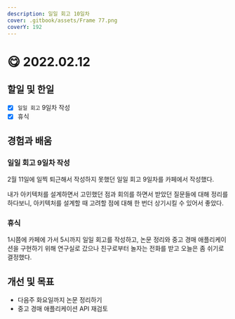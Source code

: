 ```yaml
---
description: 일일 회고 10일차
cover: .gitbook/assets/Frame 77.png
coverY: 192
---
```


# 😋 2022.02.12

## 할일 및 한일

* [x] `일일 회고` 9일차 작성
* [x] 휴식

## 경험과 배움

### 일일 회고 9일차 작성

2월 11일에 일찍 퇴근해서 작성하지 못했던 일일 회고 9일차를 카페에서 작성했다.

내가 아키텍처를 설계하면서 고민했던 점과 회의를 하면서 받았던 질문들에 대해 정리를 하다보니, 아키텍처를 설계할 때 고려할 점에 대해 한 번더 상기시킬 수 있어서 좋았다.

### 휴식

1시쯤에 카페에 가서 5시까지 일일 회고를 작성하고, 논문 정리와 중고 경매 애플리케이션을 구현하기 위해 연구실로 갔으나 친구로부터 놀자는 전화를 받고 오늘은 좀 쉬기로 결정했다.

## 개선 및 목표

* 다음주 화요일까지 논문 정리하기
* 중고 경매 애플리케이션 API 재검토
